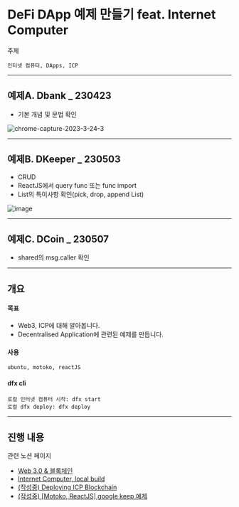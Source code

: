 # DeFi DApp 예제 만들기 feat. Internet Computer

주제
```
인터넷 컴퓨터, DApps, ICP
```

---

## 예제A. Dbank _ 230423
- 기본 개념 및 문법 확인

![chrome-capture-2023-3-24-3](https://user-images.githubusercontent.com/94776135/233849008-37c78d49-bfde-4ac4-bdf0-250ba4bd8e0c.gif)

---

## 예제B. DKeeper _ 230503
- CRUD
- ReactJS에서 query func 또는 func import
- List의 특이사항 확인(pick, drop, append List)

![image](https://user-images.githubusercontent.com/94776135/236684438-77d74e02-6322-413f-960d-0c3c7a28bac7.png)

---

## 예제C. DCoin _ 230507
- shared의 msg.caller 확인

---

## 개요

#### 목표
- Web3, ICP에 대해 알아봅니다.
- Decentralised Application에 관련된 예제를 만듭니다.

#### 사용
```
ubuntu, motoko, reactJS
```

#### dfx cli
```
로컬 인터넷 컴퓨터 시작: dfx start
로컬 dfx deploy: dfx deploy
```

---

## 진행 내용

관련 노션 페이지
- [Web 3.0 & 블록체인](https://www.notion.so/Web-3-0-559b514448d24fd88a9d85501f711c2f)
- [Internet Computer, local build](https://www.notion.so/Internet-Computer-local-build-b2ab6664518a4a6597ffc46d60cf632a)
- [(작성중) Deploying ICP Blockchain](https://www.notion.so/Deploying-ICP-Blockchain-321138d7edf74b439f3795a484b73dc7)
- [(작성중) [Motoko, ReactJS] google keep 예제](https://dusunax.notion.site/Motoko-ReactJS-45b1abf904ca4d3797afa081179b67f1)
